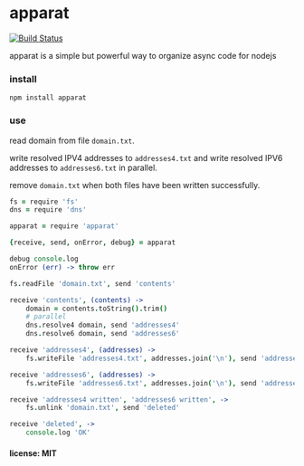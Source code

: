 # apparat

[![Build Status](https://travis-ci.org/snd/apparat.png)](https://travis-ci.org/snd/apparat)

apparat is a simple but powerful way to organize async code for nodejs

### install

    npm install apparat

### use

read domain from file `domain.txt`.

write resolved IPV4 addresses to `addresses4.txt` and
write resolved IPV6 addresses to `addresses6.txt` in parallel.

remove `domain.txt` when both files have been written successfully.

```coffeescript
fs = require 'fs'
dns = require 'dns'

apparat = require 'apparat'

{receive, send, onError, debug} = apparat

debug console.log
onError (err) -> throw err

fs.readFile 'domain.txt', send 'contents'

receive 'contents', (contents) ->
    domain = contents.toString().trim()
    # parallel
    dns.resolve4 domain, send 'addresses4'
    dns.resolve6 domain, send 'addresses6'

receive 'addresses4', (addresses) ->
    fs.writeFile 'addresses4.txt', addresses.join('\n'), send 'addresses4 written'

receive 'addresses6', (addresses) ->
    fs.writeFile 'addresses6.txt', addresses.join('\n'), send 'addresses6 written'

receive 'addresses4 written', 'addresses6 written', ->
    fs.unlink 'domain.txt', send 'deleted'

receive 'deleted', ->
    console.log 'OK'
```

#### license: MIT
